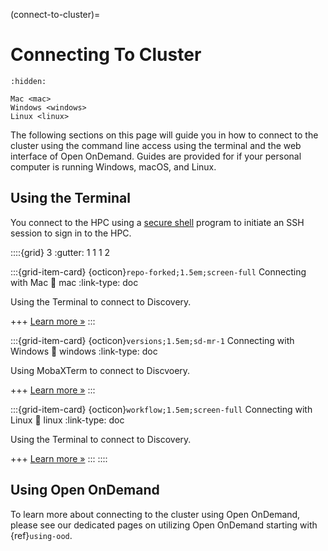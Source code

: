 (connect-to-cluster)=
# Connecting To Cluster
```{toctree}
:hidden:

Mac <mac>
Windows <windows>
Linux <linux>
```

The following sections on this page will guide you in how to connect to the cluster using the command line access using the terminal and the web interface of Open OnDemand. Guides are provided for if your personal computer is running Windows, macOS, and Linux.


## Using the Terminal
You connect to the HPC using a [secure shell] program to initiate an SSH session to
sign in to the HPC.

::::{grid} 3
:gutter: 1 1 1 2

:::{grid-item-card} {octicon}`repo-forked;1.5em;screen-full` Connecting with Mac
:link: mac
:link-type: doc

Using the Terminal to connect to Discovery.

+++
[Learn more »](mac)
:::

:::{grid-item-card} {octicon}`versions;1.5em;sd-mr-1` Connecting with Windows
:link: windows
:link-type: doc

Using MobaXTerm to connect to Discvoery.

+++
[Learn more »](windows)
:::

:::{grid-item-card} {octicon}`workflow;1.5em;screen-full` Connecting with Linux
:link: linux
:link-type: doc

Using the Terminal to connect to Discovery.

+++
[Learn more »](linux)
:::
::::

## Using Open OnDemand
To learn more about connecting to the cluster using Open OnDemand, please see our dedicated pages on utilizing Open OnDemand starting with {ref}`using-ood`.

[secure shell]: https://www.ssh.com/ssh/protocol/
